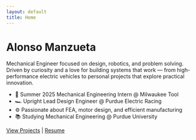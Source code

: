 ```yaml
---
layout: default
title: Home
---
```


# Alonso Manzueta

Mechanical Engineer focused on design, robotics, and problem solving.  
Driven by curiosity and a love for building systems that work — from high-performance electric vehicles to personal projects that explore practical innovation.

- 🔧 Summer 2025 Mechanical Engineering Intern @ Milwaukee Tool
- 🏎 Upright Lead Design Engineer @ Purdue Electric Racing
- ⚙️ Passionate about FEA, motor design, and efficient manufacturing
- 📚 Studying Mechanical Engineering @ Purdue University

[View Projects](projects.md) | [Resume](resume.md)
